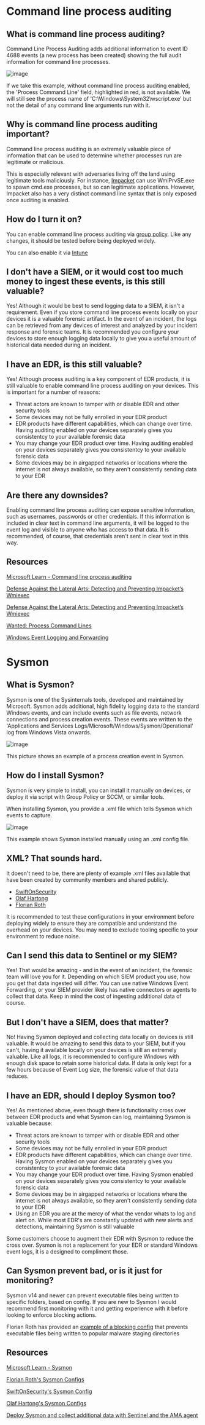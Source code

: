 # Command line process auditing

## What is command line process auditing?

Command Line Process Auditing adds additional information to event ID 4688 events (a new process has been created) showing the full audit information for command line processes.

![image](https://user-images.githubusercontent.com/88635951/218908151-9fbc0fb9-26de-4f53-bb31-2e6749ffb687.png)

If we take this example, without command line process auditing enabled, the 'Process Command Line' field, highlighted in red, is not available. We will still see the process name of 'C:\Windows\System32\wscript.exe' but not the detail of any command line arguments run with it.

## Why is command line process auditing important?

Command line process auditing is an extremely valuable piece of information that can be used to determine whether processes run are legitimate or malicious.

This is especially relevant with adversaries living off the land using legitimate tools maliciously. For instance, [Impacket](https://github.com/fortra/impacket) can use WmiPrvSE.exe to spawn cmd.exe processes, but so can legitimate applications. However, Impacket also has a very distinct command line syntax that is only exposed once auditing is enabled.

## How do I turn it on?

You can enable command line process auditing via [group policy](https://learn.microsoft.com/en-us/windows-server/identity/ad-ds/manage/component-updates/command-line-process-auditing). Like any changes, it should be tested before being deployed widely.

You can also enable it via [Intune](https://www.wpninjas.ch/2020/01/configure-windows-10-auditing-with-intune/)

## I don't have a SIEM, or it would cost too much money to ingest these events, is this still valuable?

Yes! Although it would be best to send logging data to a SIEM, it isn't a requirement. Even if you store command line process events locally on your devices it is a valuable forensic artifact. In the event of an incident, the logs can be retrieved from any devices of interest and analyzed by your incident response and forensic teams. It is recommended you configure your devices to store enough logging data locally to give you a useful amount of historical data needed during an incident.

## I have an EDR, is this still valuable?

Yes! Although process auditing is a key component of EDR products, it is still valuable to enable command line process auditing on your devices. This is important for a number of reasons:

- Threat actors are known to tamper with or disable EDR and other security tools
- Some devices may not be fully enrolled in your EDR product
- EDR products have different capabilities, which can change over time. Having auditing enabled on your devices separately gives you consistentcy to your available forensic data
- You may change your EDR product over time. Having auditing enabled on your devices separately gives you consistentcy to your available forensic data
- Some devices may be in airgapped networks or locations where the internet is not always available, so they aren't consistently sending data to your EDR

## Are there any downsides?

Enabling command line process auditing can expose sensitive information, such as usernames, passwords or other credentials. If this information is included in clear text in command line arguments, it will be logged to the event log and visible to anyone who has access to that data. It is recommended, of course, that credentials aren't sent in clear text in this way.

## Resources

[Microsoft Learn - Command line process auditing](https://learn.microsoft.com/en-us/windows-server/identity/ad-ds/manage/component-updates/command-line-process-auditing)

[Defense Against the Lateral Arts: Detecting and Preventing Impacket’s Wmiexec](https://www.crowdstrike.com/blog/how-to-detect-and-prevent-impackets-wmiexec/)

[Defense Against the Lateral Arts: Detecting and Preventing Impacket’s Wmiexec](https://www.13cubed.com/downloads/impacket_exec_commands_cheat_sheet.pdf)

[Wanted: Process Command Lines](https://www.trustedsec.com/blog/wanted-process-command-lines/)

[Windows Event Logging and Forwarding](https://www.cyber.gov.au/acsc/view-all-content/publications/windows-event-logging-and-forwarding)

# Sysmon

## What is Sysmon?

Sysmon is one of the Sysinternals tools, developed and maintained by Microsoft. Sysmon adds additional, high fidelity logging data to the standard Windows events, and can include events such as file events, network connections and process creation events. These events are written to the 'Applications and Services Logs/Microsoft/Windows/Sysmon/Operational' log from Windows Vista onwards.

![image](https://user-images.githubusercontent.com/88635951/218924362-f34fa2f2-5891-42da-b466-b982ed02943b.png)

This picture shows an example of a process creation event in Sysmon.

## How do I install Sysmon?

Sysmon is very simple to install, you can install it manually on devices, or deploy it via script with Group Policy or SCCM, or similar tools.

When installing Sysmon, you provide a .xml file which tells Sysmon which events to capture.

![image](https://user-images.githubusercontent.com/88635951/218924206-5c8e9559-a11b-4f77-85f0-56b710600cf1.png)

This example shows Sysmon installed manually using an .xml config file.

## XML? That sounds hard.

It doesn't need to be, there are plenty of example .xml files available that have been created by community members and shared publicly.

- [SwiftOnSecurity](https://github.com/SwiftOnSecurity/sysmon-config)
- [Olaf Hartong](https://github.com/olafhartong/sysmon-modular)
- [Florian Roth](https://github.com/Neo23x0/sysmon-config)

It is recommended to test these configurations in your environment before deploying widely to ensure they are compatible and understand the overhead on your devices. You may need to exclude tooling specific to your environment to reduce noise.

## Can I send this data to Sentinel or my SIEM?

Yes! That would be amazing - and in the event of an incident, the forensic team will love you for it. Depending on which SIEM product you use, how you get that data ingested will differ. You can use native Windows Event Forwarding, or your SIEM provider likely has native connectors or agents to collect that data. Keep in mind the cost of ingesting additional data of course.

## But I don't have a SIEM, does that matter?

No! Having Sysmon deployed and collecting data locally on devices is still valuable. It would be amazing to send this data to your SIEM, but if you can't, having it available locally on your devices is still an extremely valuable. Like all logs, it is recommended to configure Windows with enough disk space to retain some historical data. If data is only kept for a few hours because of Event Log size, the forensic value of that data reduces.

## I have an EDR, should I deploy Sysmon too?

Yes! As mentioned above, even though there is functionality cross over between EDR products and what Sysmon can log, maintaining Sysmon is valuable because:

- Threat actors are known to tamper with or disable EDR and other security tools
- Some devices may not be fully enrolled in your EDR product
- EDR products have different capabilities, which can change over time. Having Sysmon enabled on your devices separately gives you consistentcy to your available forensic data
- You may change your EDR product over time. Having Sysmon enabled on your devices separately gives you consistentcy to your available forensic data
- Some devices may be in airgapped networks or locations where the internet is not always available, so they aren't consistently sending data to your EDR
- Using an EDR you are at the mercy of what the vendor whats to log and alert on. While most EDR's are constantly updated with new alerts and detections, maintaining Sysmon is still valuable

Some customers choose to augment their EDR with Sysmon to reduce the cross over. Sysmon is not a replacement for your EDR or standard Windows event logs, it is a designed to compliment those.

## Can Sysmon prevent bad, or is it just for monitoring?

Sysmon v14 and newer can prevent executable files being written to specific folders, based on config. If you are new to Sysmon I would recommend first monitoring with it and getting experience with it before looking to enforce blocking actions.

Florian Roth has provided an [example of a blocking config](https://github.com/Neo23x0/sysmon-config/blob/master/sysmonconfig-export-block.xml) that prevents executable files being written to popular malware staging directories

## Resources

[Microsoft Learn - Sysmon](https://learn.microsoft.com/en-us/sysinternals/downloads/sysmon)

[Florian Roth's Sysmon Configs](https://github.com/Neo23x0/sysmon-config)

[SwiftOnSecurity's Sysmon Config](https://github.com/SwiftOnSecurity/sysmon-config)

[Olaf Hartong's Sysmon Configs](https://github.com/olafhartong/sysmon-modular)

[Deploy Sysmon and collect additional data with Sentinel and the AMA agent](https://jeffreyappel.nl/deploy-sysmon-and-collect-data-with-sentinel-and-the-ama-agent/)



